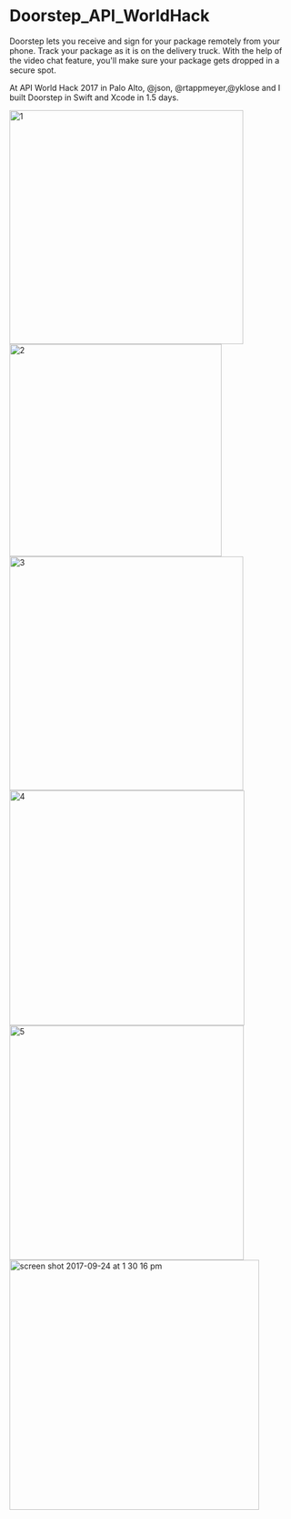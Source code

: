 # Doorstep_API_WorldHack
Doorstep lets you receive and sign for your package remotely from your phone. Track your package as it is on the delivery truck. With the help of the video chat feature, you'll make sure your package gets dropped in a secure spot.

At API World Hack 2017 in Palo Alto, @json, @rtappmeyer,@yklose and I built Doorstep in Swift and Xcode in 1.5 days.

<img width="411" alt="1" src="https://user-images.githubusercontent.com/18589970/30890380-63017cca-a2e1-11e7-8ba3-5c0b01c57d41.png">
<img width="373" alt="2" src="https://user-images.githubusercontent.com/18589970/30890382-64572f8e-a2e1-11e7-8c0b-4b48e8da60f8.png">
<img width="411" alt="3" src="https://user-images.githubusercontent.com/18589970/30890384-65dec29a-a2e1-11e7-9434-3651deaf7f75.png">
<img width="413" alt="4" src="https://user-images.githubusercontent.com/18589970/30890385-6815a182-a2e1-11e7-9816-a719877a9ab7.png">
<img width="412" alt="5" src="https://user-images.githubusercontent.com/18589970/30890387-6b55004a-a2e1-11e7-9b0c-beda121d08b0.png">
<img width="439" alt="screen shot 2017-09-24 at 1 30 16 pm" src="https://user-images.githubusercontent.com/18589970/30890390-6fb625ce-a2e1-11e7-838a-674e074a9e94.png">

